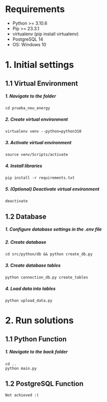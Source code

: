 # Requirements
- Python >= 3.10.6
- Pip >= 23.3.1
- virtualenv (pip install virtualenv)
- PostgreSQL 14
- OS: Windows 10

# 1. Initial settings
## 1.1 Virtual Environment
##### 1. Navigate to the folder
    cd prueba_neu_energy
##### 2. Create virtual environment
    virtualenv venv --python=python310
##### 3. Activate virtual environment
    source venv/Scripts/activate
##### 4. Install libraries
    pip install -r requirements.txt
##### 5. (Optional) Deactivate virtual environment
    deactivate

## 1.2 Database
##### 1. Configure database settings in the .env file
##### 2. Create database
    cd src/python/db && python create_db.py
##### 3. Create database tables
    python connection_db.py create_tables
##### 4. Load data into tables
    python upload_data.py

# 2. Run solutions
## 1.1 Python Function
##### 1. Navigate to the back folder
    cd ..
    python main.py

## 1.2 PostgreSQL Function
    Not achieved :(
